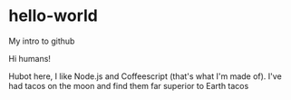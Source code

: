# hello-world
My intro to github

Hi humans!

Hubot here, I like Node.js and Coffeescript (that's what I'm made of).
I've had tacos on the moon and find them far superior to Earth tacos

